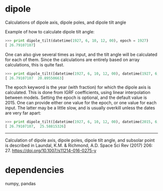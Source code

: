 # dipole
Calculations of dipole axis, dipole poles, and dipole tilt angle


Example of how to calculate dipole tilt angle: 
```python
>>> print dipole_tilt(datetime(1927, 6, 10, 12, 00), epoch = 1927)
[ 26.79107107]
```

One can also give several times as input, and the tilt angle will be calculated for each of them. Since the calculations are entirely based on array calculations, this is quite fast.
```python
>>> print dipole_tilt([datetime(1927, 6, 10, 12, 00), datetime(1927, 6, 10, 10, 00)], epoch = 1927)
[ 26.79107107  20.89550663]
```

The epoch keyword is the year (with fraction) for which the dipole axis is calculated. This is done from IGRF coefficients, using linear interpolation between models. Setting the epoch is optional, and the default value is 2015. One can provide either one value for the epoch, or one value for each input. The latter may be a little slow, and is usually overkill unless the dates are very far apart:
```python
>>> print dipole_tilt([datetime(1927, 6, 10, 12, 00), datetime(2015, 6, 10, 12, 00)], epoch = (1927, 2015))
[ 26.79107107,  25.58815326]
```

---

Calculation of dipole axis, dipole poles, dipole tilt angle, and subsolar point is described in
Laundal, K.M. & Richmond, A.D. Space Sci Rev (2017) 206: 27. https://doi.org/10.1007/s11214-016-0275-y


# dependencies
numpy, pandas

